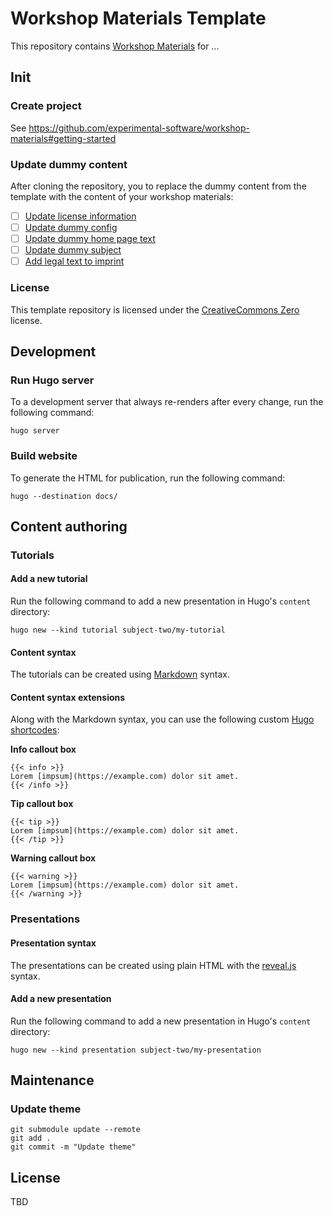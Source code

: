 # Workshop Materials Template

This repository contains [Workshop Materials](https://github.com/experimental-software/workshop-materials) for ...

## Init

### Create project

See https://github.com/experimental-software/workshop-materials#getting-started

### Update dummy content

After cloning the repository, you to replace the dummy content from the template with the content of your workshop materials:

- [ ] [Update license information](README.md#license)
- [ ] [Update dummy config](config.toml)
- [ ] [Update dummy home page text](content/_index.md)
- [ ] [Update dummy subject](content/subject-one)
- [ ] [Add legal text to imprint](content/imprint.html)

### License

This template repository is licensed under the [CreativeCommons Zero](https://creativecommons.org/share-your-work/public-domain/cc0/) license.

## Development

### Run Hugo server

To a development server that always re-renders after every change, run the following command:

```
hugo server
```

### Build website

To generate the HTML for publication, run the following command:

```
hugo --destination docs/
```

## Content authoring

### Tutorials

#### Add a new tutorial

Run the following command to add a new presentation in Hugo's `content` directory:

```
hugo new --kind tutorial subject-two/my-tutorial
```

#### Content syntax

The tutorials can be created using [Markdown](https://daringfireball.net/projects/markdown/) syntax.

#### Content syntax extensions

Along with the Markdown syntax, you can use the following custom [Hugo shortcodes](https://gohugo.io/content-management/shortcodes):

**Info callout box**

```
{{< info >}}
Lorem [impsum](https://example.com) dolor sit amet.
{{< /info >}}
```

**Tip callout box**

```
{{< tip >}}
Lorem [impsum](https://example.com) dolor sit amet.
{{< /tip >}}
```

**Warning callout box**

```
{{< warning >}}
Lorem [impsum](https://example.com) dolor sit amet.
{{< /warning >}}
```

### Presentations

#### Presentation syntax

The presentations can be created using plain HTML with the [reveal.js](https://revealjs.com/) syntax.

#### Add a new presentation

Run the following command to add a new presentation in Hugo's `content` directory:

```
hugo new --kind presentation subject-two/my-presentation
```

## Maintenance

### Update theme

```
git submodule update --remote
git add .
git commit -m "Update theme"
```

## License

TBD
